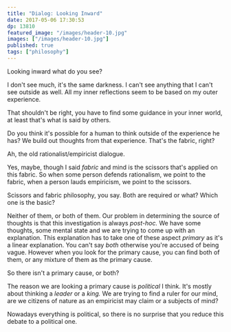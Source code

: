 ```yaml
---
title: "Dialog: Looking Inward"
date: 2017-05-06 17:30:53
dp: 13810
featured_image: "/images/header-10.jpg"
images: ["/images/header-10.jpg"]
published: true
tags: ["philosophy"]
---
```




Looking inward what do you see?

I don't see much, it's the same darkness. I can't see anything that I can't see
outside as well. All my inner reflections seem to be based on my outer
experience.

That shouldn't be right, you have to find some guidance in your inner world, at
least that's what is said by others.

Do you think it's possible for a human to think outside of the experience he
has? We build out thoughts from that experience. That's the fabric, right?

Ah, the old rationalist/empiricist dialogue.

Yes, maybe, though I said *fabric* and mind is the scissors that's applied on
this fabric. So when some person defends rationalism, we point to the fabric, when
a person lauds empiricism, we point to the scissors.

Scissors and fabric philosophy, you say. Both are required or what? Which one is
the basic?

Neither of them, or both of them. Our problem in determining the source of
thoughts is that this investigation is always *post-hoc.* We have some thoughts,
some mental state and we are trying to come up with an explanation. This
explanation has to take one of these aspect *primary* as it's a linear
explanation. You can't say *both* otherwise you're accused of being vague.
However when you look for the primary cause, you can find both of them, or any
mixture of them as the primary cause.

So there isn't a primary cause, or both?

The reason we are looking a primary cause is *political* I think. It's mostly
about thinking a *leader* or a *king.* We are trying to find a ruler for our
mind, are we citizens of nature as an empiricist may claim or a subjects of
mind?

Nowadays everything is political, so there is no surprise that you reduce this
debate to a political one. 





